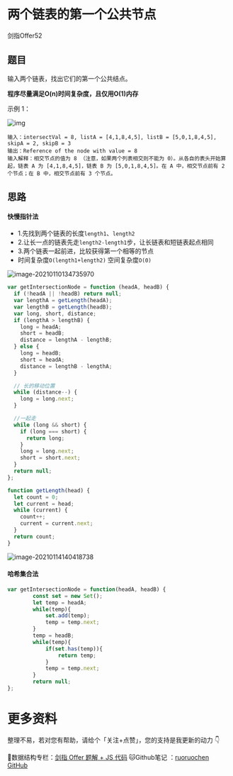 # 两个链表的第一个公共节点

剑指Offer52

## 题目

输入两个链表，找出它们的第一个公共结点。

**程序尽量满足O(n)时间复杂度，且仅用O(1)内存**

示例 1：

![img](http://ruoruochen-img-bed.oss-cn-beijing.aliyuncs.com/img/160_example_1.png)

```
输入：intersectVal = 8, listA = [4,1,8,4,5], listB = [5,0,1,8,4,5], skipA = 2, skipB = 3
输出：Reference of the node with value = 8
输入解释：相交节点的值为 8 （注意，如果两个列表相交则不能为 0）。从各自的表头开始算起，链表 A 为 [4,1,8,4,5]，链表 B 为 [5,0,1,8,4,5]。在 A 中，相交节点前有 2 个节点；在 B 中，相交节点前有 3 个节点。
```

## 思路

#### 快慢指针法

- 1.先找到两个链表的长度`length1`、`length2`
- 2.让长一点的链表先走`length2-length1`步，让长链表和短链表起点相同
- 3.两个链表一起前进，比较获得第一个相等的节点
- 时间复杂度`O(length1+length2)` 空间复杂度`O(0)`

![image-20210110134735970](http://ruoruochen-img-bed.oss-cn-beijing.aliyuncs.com/img/image-20210110134735970.png)


```js
var getIntersectionNode = function (headA, headB) {
  if (!headA || !headB) return null;
  var lengthA = getLength(headA);
  var lengthB = getLength(headB);
  var long, short, distance;
  if (lengthA > lengthB) {
    long = headA;
    short = headB;
    distance = lengthA - lengthB;
  } else {
    long = headB;
    short = headA;
    distance = lengthB - lengthA;
  }

  // 长的移动位置
  while (distance--) {
    long = long.next;
  }

  //一起走
  while (long && short) {
    if (long === short) {
      return long;
    }
    long = long.next;
    short = short.next;
  }
  return null;
};

function getLength(head) {
  let count = 0;
  let current = head;
  while (current) {
    count++;
    current = current.next;
  }
  return count;
}
```

![image-20210114140418738](http://ruoruochen-img-bed.oss-cn-beijing.aliyuncs.com/img/image-20210114140418738.png)

#### 哈希集合法

```js
var getIntersectionNode = function(headA, headB) {
        const set = new Set();
        let temp = headA;
        while(temp){
            set.add(temp);
            temp = temp.next;
        }
        temp = headB;
        while(temp){
            if(set.has(temp)){
                return temp;
            }
            temp = temp.next;
        }
        return null;
};
```

# 更多资料

整理不易，若对您有帮助，请给个「关注+点赞」，您的支持是我更新的动力 👇

📖数据结构专栏：[剑指 Offer 题解 + JS 代码](https://blog.csdn.net/weixin_43786756/category_10716516.html) 
🐱Github笔记 ：[ruoruochen GitHub](https://github.com/ruoruochen/front-end-note)
